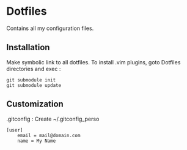 # Dotfiles

Contains all my configuration files.

## Installation

Make symbolic link to all dotfiles.
To install .vim plugins, goto Dotfiles directories and exec :
	
	git submodule init
	git submodule update

## Customization

.gitconfig :
Create ~/.gitconfig_perso
```
[user]
	email = mail@domain.com
	name = My Name
```
